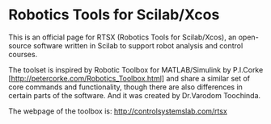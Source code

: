 Robotics Tools for Scilab/Xcos
====

This is an official page for RTSX (Robotics Tools for Scilab/Xcos), an open-source software written in Scilab to support robot analysis and control courses. 

The toolset is inspired by Robotic Toolbox for MATLAB/Simulink by P.I.Corke [http://petercorke.com/Robotics_Toolbox.html] and share a similar set of core commands and functionality, though there are also differences in certain parts of the software. And it was created by Dr.Varodom Toochinda.

The webpage of the toolbox is: http://controlsystemslab.com/rtsx
